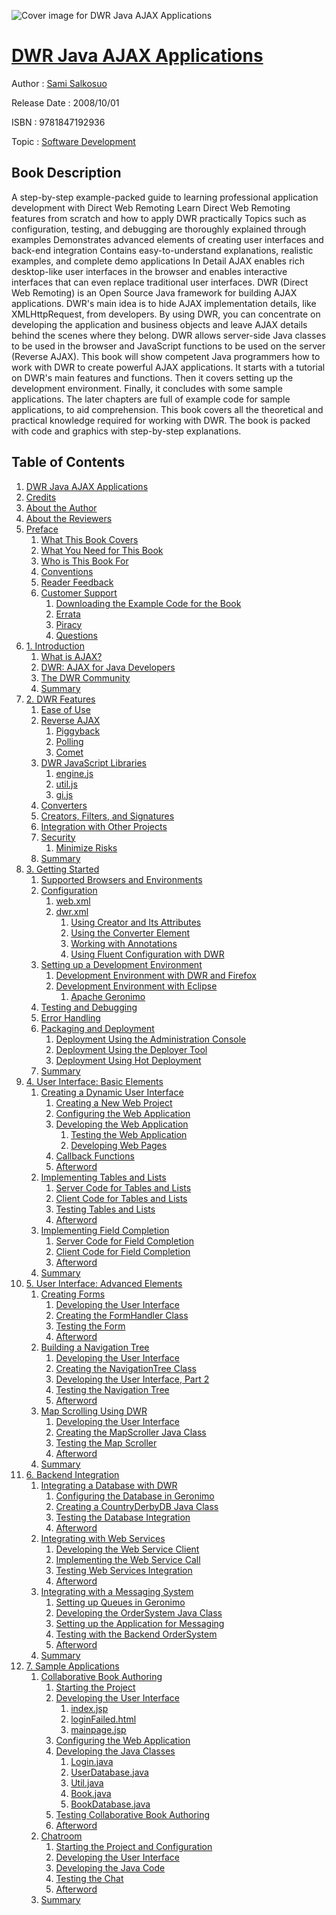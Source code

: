 ![Cover image for DWR Java AJAX Applications](https://imgdetail.ebookreading.net/cover/cover/software_development/EB9781847192936.jpg)

[DWR Java AJAX Applications](https://ebookreading.net/view/book/DWR+Java+AJAX+Applications-EB9781847192936_1.html "DWR Java AJAX Applications")
====================================================================================================================

Author : [Sami Salkosuo](https://ebookreading.net/search/author/Sami+Salkosuo)

Release Date : 2008/10/01

ISBN : 9781847192936

Topic : [Software Development](https://ebookreading.net/search/category/software-development)

Book Description
-----------------

A step-by-step example-packed guide to learning professional application development with Direct Web Remoting
Learn Direct Web Remoting features from scratch and how to apply DWR practically
Topics such as configuration, testing, and debugging are thoroughly explained through examples
Demonstrates advanced elements of creating user interfaces and back-end integration
Contains easy-to-understand explanations, realistic examples, and complete demo applications
In Detail
AJAX enables rich desktop-like user interfaces in the browser and enables interactive interfaces that can even replace traditional user interfaces. DWR (Direct Web Remoting) is an Open Source Java framework for building AJAX applications. DWR's main idea is to hide AJAX implementation details, like XMLHttpRequest, from developers. By using DWR, you can concentrate on developing the application and business objects and leave AJAX details behind the scenes where they belong. DWR allows server-side Java classes to be used in the browser and JavaScript functions to be used on the server (Reverse AJAX).
This book will show competent Java programmers how to work with DWR to create powerful AJAX applications. It starts with a tutorial on DWR's main features and functions. Then it covers setting up the development environment. Finally, it concludes with some sample applications.
The later chapters are full of example code for sample applications, to aid comprehension.
This book covers all the theoretical and practical knowledge required for working with DWR. The book is packed with code and graphics with step-by-step explanations.
              
Table of Contents
-----------------

1. [DWR Java AJAX Applications](https://ebookreading.net/view/book/DWR+Java+AJAX+Applications-EB9781847192936_1.html)
1. [Credits](https://ebookreading.net/view/book/DWR+Java+AJAX+Applications-EB9781847192936_2.html)
1. [About the Author](https://ebookreading.net/view/book/DWR+Java+AJAX+Applications-EB9781847192936_3.html)
1. [About the Reviewers](https://ebookreading.net/view/book/DWR+Java+AJAX+Applications-EB9781847192936_4.html)
1. [Preface](https://ebookreading.net/view/book/DWR+Java+AJAX+Applications-EB9781847192936_5.html)
    1. [What This Book Covers](https://ebookreading.net/view/book/DWR+Java+AJAX+Applications-EB9781847192936_5.html#ch00lvl1sec01)
    1. [What You Need for This Book](https://ebookreading.net/view/book/DWR+Java+AJAX+Applications-EB9781847192936_5.html#ch00lvl1sec02)
    1. [Who is This Book For](https://ebookreading.net/view/book/DWR+Java+AJAX+Applications-EB9781847192936_5.html#ch00lvl1sec03)
    1. [Conventions](https://ebookreading.net/view/book/DWR+Java+AJAX+Applications-EB9781847192936_5.html#ch00lvl1sec04)
    1. [Reader Feedback](https://ebookreading.net/view/book/DWR+Java+AJAX+Applications-EB9781847192936_5.html#ch00lvl1sec05)
    1. [Customer Support](https://ebookreading.net/view/book/DWR+Java+AJAX+Applications-EB9781847192936_5.html#ch00lvl1sec06)
        1. [Downloading the Example Code for the Book](https://ebookreading.net/view/book/DWR+Java+AJAX+Applications-EB9781847192936_5.html#ch00lvl2sec01)
        1. [Errata](https://ebookreading.net/view/book/DWR+Java+AJAX+Applications-EB9781847192936_5.html#ch00lvl2sec02)
        1. [Piracy](https://ebookreading.net/view/book/DWR+Java+AJAX+Applications-EB9781847192936_5.html#ch00lvl2sec03)
        1. [Questions](https://ebookreading.net/view/book/DWR+Java+AJAX+Applications-EB9781847192936_5.html#ch00lvl2sec04)
1. [1. Introduction](https://ebookreading.net/view/book/DWR+Java+AJAX+Applications-EB9781847192936_6.html)
    1. [What is AJAX?](https://ebookreading.net/view/book/DWR+Java+AJAX+Applications-EB9781847192936_6.html#ch01lvl1sec01)
    1. [DWR: AJAX for Java Developers](https://ebookreading.net/view/book/DWR+Java+AJAX+Applications-EB9781847192936_6.html#ch01lvl1sec02)
    1. [The DWR Community](https://ebookreading.net/view/book/DWR+Java+AJAX+Applications-EB9781847192936_6.html#ch01lvl1sec03)
    1. [Summary](https://ebookreading.net/view/book/DWR+Java+AJAX+Applications-EB9781847192936_6.html#ch01lvl1sec04)
1. [2. DWR Features](https://ebookreading.net/view/book/DWR+Java+AJAX+Applications-EB9781847192936_7.html)
    1. [Ease of Use](https://ebookreading.net/view/book/DWR+Java+AJAX+Applications-EB9781847192936_7.html#ch02lvl1sec01)
    1. [Reverse AJAX](https://ebookreading.net/view/book/DWR+Java+AJAX+Applications-EB9781847192936_7.html#ch02lvl1sec02)
        1. [Piggyback](https://ebookreading.net/view/book/DWR+Java+AJAX+Applications-EB9781847192936_7.html#ch02lvl2sec01)
        1. [Polling](https://ebookreading.net/view/book/DWR+Java+AJAX+Applications-EB9781847192936_7.html#ch02lvl2sec02)
        1. [Comet](https://ebookreading.net/view/book/DWR+Java+AJAX+Applications-EB9781847192936_7.html#ch02lvl2sec03)
    1. [DWR JavaScript Libraries](https://ebookreading.net/view/book/DWR+Java+AJAX+Applications-EB9781847192936_7.html#ch02lvl1sec03)
        1. [engine.js](https://ebookreading.net/view/book/DWR+Java+AJAX+Applications-EB9781847192936_7.html#ch02lvl2sec04)
        1. [util.js](https://ebookreading.net/view/book/DWR+Java+AJAX+Applications-EB9781847192936_7.html#ch02lvl2sec05)
        1. [gi.js](https://ebookreading.net/view/book/DWR+Java+AJAX+Applications-EB9781847192936_7.html#ch02lvl2sec06)
    1. [Converters](https://ebookreading.net/view/book/DWR+Java+AJAX+Applications-EB9781847192936_7.html#ch02lvl1sec04)
    1. [Creators, Filters, and Signatures](https://ebookreading.net/view/book/DWR+Java+AJAX+Applications-EB9781847192936_7.html#ch02lvl1sec05)
    1. [Integration with Other Projects](https://ebookreading.net/view/book/DWR+Java+AJAX+Applications-EB9781847192936_7.html#ch02lvl1sec06)
    1. [Security](https://ebookreading.net/view/book/DWR+Java+AJAX+Applications-EB9781847192936_7.html#ch02lvl1sec07)
        1. [Minimize Risks](https://ebookreading.net/view/book/DWR+Java+AJAX+Applications-EB9781847192936_7.html#ch02lvl2sec07)
    1. [Summary](https://ebookreading.net/view/book/DWR+Java+AJAX+Applications-EB9781847192936_7.html#ch02lvl1sec08)
1. [3. Getting Started](https://ebookreading.net/view/book/DWR+Java+AJAX+Applications-EB9781847192936_8.html)
    1. [Supported Browsers and Environments](https://ebookreading.net/view/book/DWR+Java+AJAX+Applications-EB9781847192936_8.html#ch03lvl1sec01)
    1. [Configuration](https://ebookreading.net/view/book/DWR+Java+AJAX+Applications-EB9781847192936_8.html#ch03lvl1sec02)
        1. [web.xml](https://ebookreading.net/view/book/DWR+Java+AJAX+Applications-EB9781847192936_8.html#ch03lvl2sec01)
        1. [dwr.xml](https://ebookreading.net/view/book/DWR+Java+AJAX+Applications-EB9781847192936_8.html#ch03lvl2sec02)
            1. [Using Creator and Its Attributes](https://ebookreading.net/view/book/DWR+Java+AJAX+Applications-EB9781847192936_8.html#ch03lvl3sec01)
            1. [Using the Converter Element](https://ebookreading.net/view/book/DWR+Java+AJAX+Applications-EB9781847192936_8.html#ch03lvl3sec02)
            1. [Working with Annotations](https://ebookreading.net/view/book/DWR+Java+AJAX+Applications-EB9781847192936_8.html#ch03lvl3sec03)
            1. [Using Fluent Configuration with DWR](https://ebookreading.net/view/book/DWR+Java+AJAX+Applications-EB9781847192936_8.html#ch03lvl3sec04)
    1. [Setting up a Development Environment](https://ebookreading.net/view/book/DWR+Java+AJAX+Applications-EB9781847192936_8.html#ch03lvl1sec03)
        1. [Development Environment with DWR and Firefox](https://ebookreading.net/view/book/DWR+Java+AJAX+Applications-EB9781847192936_8.html#ch03lvl2sec03)
        1. [Development Environment with Eclipse](https://ebookreading.net/view/book/DWR+Java+AJAX+Applications-EB9781847192936_8.html#ch03lvl2sec04)
            1. [Apache Geronimo](https://ebookreading.net/view/book/DWR+Java+AJAX+Applications-EB9781847192936_8.html#ch03lvl3sec05)
    1. [Testing and Debugging](https://ebookreading.net/view/book/DWR+Java+AJAX+Applications-EB9781847192936_8.html#ch03lvl1sec04)
    1. [Error Handling](https://ebookreading.net/view/book/DWR+Java+AJAX+Applications-EB9781847192936_8.html#ch03lvl1sec05)
    1. [Packaging and Deployment](https://ebookreading.net/view/book/DWR+Java+AJAX+Applications-EB9781847192936_8.html#ch03lvl1sec06)
        1. [Deployment Using the Administration Console](https://ebookreading.net/view/book/DWR+Java+AJAX+Applications-EB9781847192936_8.html#ch03lvl2sec05)
        1. [Deployment Using the Deployer Tool](https://ebookreading.net/view/book/DWR+Java+AJAX+Applications-EB9781847192936_8.html#ch03lvl2sec06)
        1. [Deployment Using Hot Deployment](https://ebookreading.net/view/book/DWR+Java+AJAX+Applications-EB9781847192936_8.html#ch03lvl2sec07)
    1. [Summary](https://ebookreading.net/view/book/DWR+Java+AJAX+Applications-EB9781847192936_8.html#ch03lvl1sec07)
1. [4. User Interface: Basic Elements](https://ebookreading.net/view/book/DWR+Java+AJAX+Applications-EB9781847192936_9.html)
    1. [Creating a Dynamic User Interface](https://ebookreading.net/view/book/DWR+Java+AJAX+Applications-EB9781847192936_9.html#ch04lvl1sec01)
        1. [Creating a New Web Project](https://ebookreading.net/view/book/DWR+Java+AJAX+Applications-EB9781847192936_9.html#ch04lvl2sec01)
        1. [Configuring the Web Application](https://ebookreading.net/view/book/DWR+Java+AJAX+Applications-EB9781847192936_9.html#ch04lvl2sec02)
        1. [Developing the Web Application](https://ebookreading.net/view/book/DWR+Java+AJAX+Applications-EB9781847192936_9.html#ch04lvl2sec03)
            1. [Testing the Web Application](https://ebookreading.net/view/book/DWR+Java+AJAX+Applications-EB9781847192936_9.html#ch04lvl3sec01)
            1. [Developing Web Pages](https://ebookreading.net/view/book/DWR+Java+AJAX+Applications-EB9781847192936_9.html#ch04lvl3sec02)
        1. [Callback Functions](https://ebookreading.net/view/book/DWR+Java+AJAX+Applications-EB9781847192936_9.html#ch04lvl2sec04)
        1. [Afterword](https://ebookreading.net/view/book/DWR+Java+AJAX+Applications-EB9781847192936_9.html#ch04lvl2sec05)
    1. [Implementing Tables and Lists](https://ebookreading.net/view/book/DWR+Java+AJAX+Applications-EB9781847192936_9.html#ch04lvl1sec02)
        1. [Server Code for Tables and Lists](https://ebookreading.net/view/book/DWR+Java+AJAX+Applications-EB9781847192936_9.html#ch04lvl2sec06)
        1. [Client Code for Tables and Lists](https://ebookreading.net/view/book/DWR+Java+AJAX+Applications-EB9781847192936_9.html#ch04lvl2sec07)
        1. [Testing Tables and Lists](https://ebookreading.net/view/book/DWR+Java+AJAX+Applications-EB9781847192936_9.html#ch04lvl2sec08)
        1. [Afterword](https://ebookreading.net/view/book/DWR+Java+AJAX+Applications-EB9781847192936_9.html#ch04lvl2sec09)
    1. [Implementing Field Completion](https://ebookreading.net/view/book/DWR+Java+AJAX+Applications-EB9781847192936_9.html#ch04lvl1sec03)
        1. [Server Code for Field Completion](https://ebookreading.net/view/book/DWR+Java+AJAX+Applications-EB9781847192936_9.html#ch04lvl2sec10)
        1. [Client Code for Field Completion](https://ebookreading.net/view/book/DWR+Java+AJAX+Applications-EB9781847192936_9.html#ch04lvl2sec11)
        1. [Afterword](https://ebookreading.net/view/book/DWR+Java+AJAX+Applications-EB9781847192936_9.html#ch04lvl2sec12)
    1. [Summary](https://ebookreading.net/view/book/DWR+Java+AJAX+Applications-EB9781847192936_9.html#ch04lvl1sec04)
1. [5. User Interface: Advanced Elements](https://ebookreading.net/view/book/DWR+Java+AJAX+Applications-EB9781847192936_10.html)
    1. [Creating Forms](https://ebookreading.net/view/book/DWR+Java+AJAX+Applications-EB9781847192936_10.html#ch05lvl1sec01)
        1. [Developing the User Interface](https://ebookreading.net/view/book/DWR+Java+AJAX+Applications-EB9781847192936_10.html#ch05lvl2sec01)
        1. [Creating the FormHandler Class](https://ebookreading.net/view/book/DWR+Java+AJAX+Applications-EB9781847192936_10.html#ch05lvl2sec02)
        1. [Testing the Form](https://ebookreading.net/view/book/DWR+Java+AJAX+Applications-EB9781847192936_10.html#ch05lvl2sec03)
        1. [Afterword](https://ebookreading.net/view/book/DWR+Java+AJAX+Applications-EB9781847192936_10.html#ch05lvl2sec04)
    1. [Building a Navigation Tree](https://ebookreading.net/view/book/DWR+Java+AJAX+Applications-EB9781847192936_10.html#ch05lvl1sec02)
        1. [Developing the User Interface](https://ebookreading.net/view/book/DWR+Java+AJAX+Applications-EB9781847192936_10.html#ch05lvl2sec05)
        1. [Creating the NavigationTree Class](https://ebookreading.net/view/book/DWR+Java+AJAX+Applications-EB9781847192936_10.html#ch05lvl2sec06)
        1. [Developing the User Interface, Part 2](https://ebookreading.net/view/book/DWR+Java+AJAX+Applications-EB9781847192936_10.html#ch05lvl2sec07)
        1. [Testing the Navigation Tree](https://ebookreading.net/view/book/DWR+Java+AJAX+Applications-EB9781847192936_10.html#ch05lvl2sec08)
        1. [Afterword](https://ebookreading.net/view/book/DWR+Java+AJAX+Applications-EB9781847192936_10.html#ch05lvl2sec09)
    1. [Map Scrolling Using DWR](https://ebookreading.net/view/book/DWR+Java+AJAX+Applications-EB9781847192936_10.html#ch05lvl1sec03)
        1. [Developing the User Interface](https://ebookreading.net/view/book/DWR+Java+AJAX+Applications-EB9781847192936_10.html#ch05lvl2sec10)
        1. [Creating the MapScroller Java Class](https://ebookreading.net/view/book/DWR+Java+AJAX+Applications-EB9781847192936_10.html#ch05lvl2sec11)
        1. [Testing the Map Scroller](https://ebookreading.net/view/book/DWR+Java+AJAX+Applications-EB9781847192936_10.html#ch05lvl2sec12)
        1. [Afterword](https://ebookreading.net/view/book/DWR+Java+AJAX+Applications-EB9781847192936_10.html#ch05lvl2sec13)
    1. [Summary](https://ebookreading.net/view/book/DWR+Java+AJAX+Applications-EB9781847192936_10.html#ch05lvl1sec04)
1. [6. Backend Integration](https://ebookreading.net/view/book/DWR+Java+AJAX+Applications-EB9781847192936_11.html)
    1. [Integrating a Database with DWR](https://ebookreading.net/view/book/DWR+Java+AJAX+Applications-EB9781847192936_11.html#ch06lvl1sec01)
        1. [Configuring the Database in Geronimo](https://ebookreading.net/view/book/DWR+Java+AJAX+Applications-EB9781847192936_11.html#ch06lvl2sec01)
        1. [Creating a CountryDerbyDB Java Class](https://ebookreading.net/view/book/DWR+Java+AJAX+Applications-EB9781847192936_11.html#ch06lvl2sec02)
        1. [Testing the Database Integration](https://ebookreading.net/view/book/DWR+Java+AJAX+Applications-EB9781847192936_11.html#ch06lvl2sec03)
        1. [Afterword](https://ebookreading.net/view/book/DWR+Java+AJAX+Applications-EB9781847192936_11.html#ch06lvl2sec04)
    1. [Integrating with Web Services](https://ebookreading.net/view/book/DWR+Java+AJAX+Applications-EB9781847192936_11.html#ch06lvl1sec02)
        1. [Developing the Web Service Client](https://ebookreading.net/view/book/DWR+Java+AJAX+Applications-EB9781847192936_11.html#ch06lvl2sec05)
        1. [Implementing the Web Service Call](https://ebookreading.net/view/book/DWR+Java+AJAX+Applications-EB9781847192936_11.html#ch06lvl2sec06)
        1. [Testing Web Services Integration](https://ebookreading.net/view/book/DWR+Java+AJAX+Applications-EB9781847192936_11.html#ch06lvl2sec07)
        1. [Afterword](https://ebookreading.net/view/book/DWR+Java+AJAX+Applications-EB9781847192936_11.html#ch06lvl2sec08)
    1. [Integrating with a Messaging System](https://ebookreading.net/view/book/DWR+Java+AJAX+Applications-EB9781847192936_11.html#ch06lvl1sec03)
        1. [Setting up Queues in Geronimo](https://ebookreading.net/view/book/DWR+Java+AJAX+Applications-EB9781847192936_11.html#ch06lvl2sec09)
        1. [Developing the OrderSystem Java Class](https://ebookreading.net/view/book/DWR+Java+AJAX+Applications-EB9781847192936_11.html#ch06lvl2sec10)
        1. [Setting up the Application for Messaging](https://ebookreading.net/view/book/DWR+Java+AJAX+Applications-EB9781847192936_11.html#ch06lvl2sec11)
        1. [Testing with the Backend OrderSystem](https://ebookreading.net/view/book/DWR+Java+AJAX+Applications-EB9781847192936_11.html#ch06lvl2sec12)
        1. [Afterword](https://ebookreading.net/view/book/DWR+Java+AJAX+Applications-EB9781847192936_11.html#ch06lvl2sec13)
    1. [Summary](https://ebookreading.net/view/book/DWR+Java+AJAX+Applications-EB9781847192936_11.html#ch06lvl1sec04)
1. [7. Sample Applications](https://ebookreading.net/view/book/DWR+Java+AJAX+Applications-EB9781847192936_12.html)
    1. [Collaborative Book Authoring](https://ebookreading.net/view/book/DWR+Java+AJAX+Applications-EB9781847192936_12.html#ch07lvl1sec01)
        1. [Starting the Project](https://ebookreading.net/view/book/DWR+Java+AJAX+Applications-EB9781847192936_12.html#ch07lvl2sec01)
        1. [Developing the User Interface](https://ebookreading.net/view/book/DWR+Java+AJAX+Applications-EB9781847192936_12.html#ch07lvl2sec02)
            1. [index.jsp](https://ebookreading.net/view/book/DWR+Java+AJAX+Applications-EB9781847192936_12.html#ch07lvl3sec01)
            1. [loginFailed.html](https://ebookreading.net/view/book/DWR+Java+AJAX+Applications-EB9781847192936_12.html#ch07lvl3sec02)
            1. [mainpage.jsp](https://ebookreading.net/view/book/DWR+Java+AJAX+Applications-EB9781847192936_12.html#ch07lvl3sec03)
        1. [Configuring the Web Application](https://ebookreading.net/view/book/DWR+Java+AJAX+Applications-EB9781847192936_12.html#ch07lvl2sec03)
        1. [Developing the Java Classes](https://ebookreading.net/view/book/DWR+Java+AJAX+Applications-EB9781847192936_12.html#ch07lvl2sec04)
            1. [Login.java](https://ebookreading.net/view/book/DWR+Java+AJAX+Applications-EB9781847192936_12.html#ch07lvl3sec04)
            1. [UserDatabase.java](https://ebookreading.net/view/book/DWR+Java+AJAX+Applications-EB9781847192936_12.html#ch07lvl3sec05)
            1. [Util.java](https://ebookreading.net/view/book/DWR+Java+AJAX+Applications-EB9781847192936_12.html#ch07lvl3sec06)
            1. [Book.java](https://ebookreading.net/view/book/DWR+Java+AJAX+Applications-EB9781847192936_12.html#ch07lvl3sec07)
            1. [BookDatabase.java](https://ebookreading.net/view/book/DWR+Java+AJAX+Applications-EB9781847192936_12.html#ch07lvl3sec08)
        1. [Testing Collaborative Book Authoring](https://ebookreading.net/view/book/DWR+Java+AJAX+Applications-EB9781847192936_12.html#ch07lvl2sec05)
        1. [Afterword](https://ebookreading.net/view/book/DWR+Java+AJAX+Applications-EB9781847192936_12.html#ch07lvl2sec06)
    1. [Chatroom](https://ebookreading.net/view/book/DWR+Java+AJAX+Applications-EB9781847192936_12.html#ch07lvl1sec02)
        1. [Starting the Project and Configuration](https://ebookreading.net/view/book/DWR+Java+AJAX+Applications-EB9781847192936_12.html#ch07lvl2sec07)
        1. [Developing the User Interface](https://ebookreading.net/view/book/DWR+Java+AJAX+Applications-EB9781847192936_12.html#ch07lvl2sec08)
        1. [Developing the Java Code](https://ebookreading.net/view/book/DWR+Java+AJAX+Applications-EB9781847192936_12.html#ch07lvl2sec09)
        1. [Testing the Chat](https://ebookreading.net/view/book/DWR+Java+AJAX+Applications-EB9781847192936_12.html#ch07lvl2sec10)
        1. [Afterword](https://ebookreading.net/view/book/DWR+Java+AJAX+Applications-EB9781847192936_12.html#ch07lvl2sec11)
    1. [Summary](https://ebookreading.net/view/book/DWR+Java+AJAX+Applications-EB9781847192936_12.html#ch07lvl1sec03)
